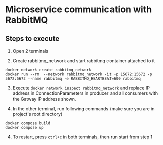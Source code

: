 # Microservice communication with RabbitMQ

## Steps to execute

1. Open 2 terminals

2. Create rabbitmq_network and start rabbitmq container attached to it

```
docker network create rabbitmq_network
docker run --rm  --network rabbitmq_network -it -p 15672:15672 -p 5672:5672 --name rabbitmq -e RABBITMQ_HEARTBEAT=600 rabbitmq
```

3. Execute `docker network inspect rabbitmq_network` and replace IP address in ConnectionParameters in producer and all consumers with the Gatway IP address shown.

4. In the other terminal, run following commands (make sure you are in project's root directory)

```
docker compose build
docker compose up
```

4. To restart, press `ctrl+c` in both terminals, then run start from step 1

